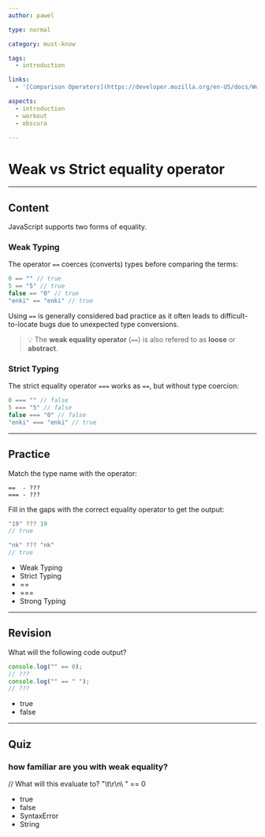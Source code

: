 ```yaml
---
author: pawel

type: normal

category: must-know

tags:
  - introduction

links:
  - '[Comparison Operators](https://developer.mozilla.org/en-US/docs/Web/JavaScript/Reference/Operators/Comparison_Operators){website}'

aspects:
  - introduction
  - workout
  - obscura

---
```


# Weak vs Strict equality operator

---
## Content

JavaScript supports two forms of equality.

### Weak Typing

The operator `==` coerces (converts) types before comparing the terms:

```js
0 == "" // true
5 == "5" // true
false == "0" // true
"enki" == "enki" // true
```

Using `==` is generally considered bad practice as it often leads to difficult-to-locate bugs due to unexpected type conversions.

> 💡 The **weak equality operator** (`==`) is also refered to as **loose** or **abstract**.

### Strict Typing

The strict equality operator `===` works as `==`, but without type coercion:

```js
0 === "" // false
5 === "5" // false
false === "0" // false
"enki" === "enki" // true
```

---
## Practice

Match the type name with the operator:

```plain-text
==  - ???
=== - ???
```

Fill in the gaps with the correct equality operator to get the output:

```js
"19" ??? 19
// true

"nk" ??? "nk"
// true
```

* Weak Typing
* Strict Typing
* ==
* ===
* Strong Typing

---
## Revision

What will the following code output?

```javascript
console.log("" == 0);
// ???
console.log("" == " ");
// ???
```

* true
* false

---
## Quiz
### how familiar are you with weak equality?

// What will this evaluate to?
"\t\r\n\ " == 0

* true
* false
* SyntaxError
* String
 
